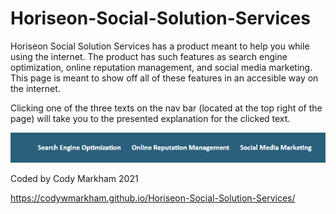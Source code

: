 # Horiseon-Social-Solution-Services

Horiseon Social Solution Services has a product meant to help you while using the internet. The product has such features as search engine optimization, online reputation management, and social media marketing. This page is meant to show off all of these features in an accesible way on the internet.

Clicking one of the three texts on the nav bar (located at the top right of the page) will take you to the presented explanation for the clicked text.


![Explantion Image](\assets\images\Explanation.png)

Coded by Cody Markham 2021


https://codywmarkham.github.io/Horiseon-Social-Solution-Services/